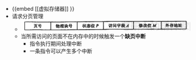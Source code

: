 - {{embed [[虚拟存储器]] }}
- 请求分页管理
	- ![image.png](../assets/image_1630392145256_0.png)
	- 当所需访问的页面不在内存中的时候触发一个**缺页中断**
		- 指令执行期间处理中断
		- 一条指令可以产生多个中断